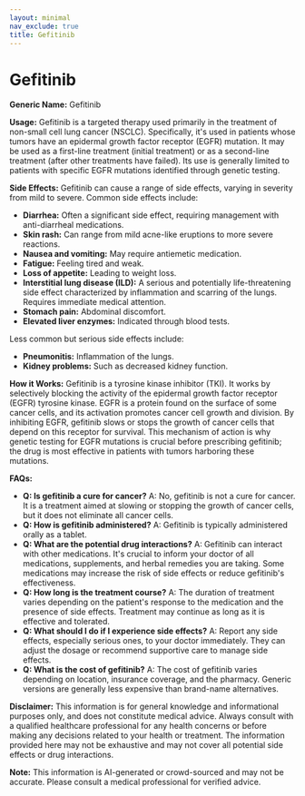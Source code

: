 ```yaml
---
layout: minimal
nav_exclude: true
title: Gefitinib
---
```


# Gefitinib

**Generic Name:** Gefitinib

**Usage:** Gefitinib is a targeted therapy used primarily in the treatment of non-small cell lung cancer (NSCLC).  Specifically, it's used in patients whose tumors have an epidermal growth factor receptor (EGFR) mutation.  It may be used as a first-line treatment (initial treatment) or as a second-line treatment (after other treatments have failed).  Its use is generally limited to patients with specific EGFR mutations identified through genetic testing.

**Side Effects:** Gefitinib can cause a range of side effects, varying in severity from mild to severe.  Common side effects include:

* **Diarrhea:**  Often a significant side effect, requiring management with anti-diarrheal medications.
* **Skin rash:**  Can range from mild acne-like eruptions to more severe reactions.
* **Nausea and vomiting:**  May require antiemetic medication.
* **Fatigue:**  Feeling tired and weak.
* **Loss of appetite:**  Leading to weight loss.
* **Interstitial lung disease (ILD):** A serious and potentially life-threatening side effect characterized by inflammation and scarring of the lungs.  Requires immediate medical attention.
* **Stomach pain:** Abdominal discomfort.
* **Elevated liver enzymes:** Indicated through blood tests.

Less common but serious side effects include:

* **Pneumonitis:** Inflammation of the lungs.
* **Kidney problems:**  Such as decreased kidney function.


**How it Works:** Gefitinib is a tyrosine kinase inhibitor (TKI).  It works by selectively blocking the activity of the epidermal growth factor receptor (EGFR) tyrosine kinase.  EGFR is a protein found on the surface of some cancer cells, and its activation promotes cancer cell growth and division. By inhibiting EGFR, gefitinib slows or stops the growth of cancer cells that depend on this receptor for survival.  This mechanism of action is why genetic testing for EGFR mutations is crucial before prescribing gefitinib; the drug is most effective in patients with tumors harboring these mutations.

**FAQs:**

* **Q: Is gefitinib a cure for cancer?** A: No, gefitinib is not a cure for cancer. It is a treatment aimed at slowing or stopping the growth of cancer cells, but it does not eliminate all cancer cells.
* **Q: How is gefitinib administered?** A: Gefitinib is typically administered orally as a tablet.
* **Q: What are the potential drug interactions?** A:  Gefitinib can interact with other medications.  It's crucial to inform your doctor of all medications, supplements, and herbal remedies you are taking.  Some medications may increase the risk of side effects or reduce gefitinib's effectiveness.
* **Q: How long is the treatment course?** A: The duration of treatment varies depending on the patient's response to the medication and the presence of side effects.  Treatment may continue as long as it is effective and tolerated.
* **Q: What should I do if I experience side effects?** A: Report any side effects, especially serious ones, to your doctor immediately.  They can adjust the dosage or recommend supportive care to manage side effects.
* **Q:  What is the cost of gefitinib?** A:  The cost of gefitinib varies depending on location, insurance coverage, and the pharmacy.  Generic versions are generally less expensive than brand-name alternatives.


**Disclaimer:** This information is for general knowledge and informational purposes only, and does not constitute medical advice.  Always consult with a qualified healthcare professional for any health concerns or before making any decisions related to your health or treatment.  The information provided here may not be exhaustive and may not cover all potential side effects or drug interactions.


**Note:** This information is AI-generated or crowd-sourced and may not be accurate. Please consult a medical professional for verified advice.